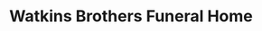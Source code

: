 ---
title: "Watkins Brothers Funeral Home"
url: /durand/watkins-brothers-funeral-home/
shop: Bestattungen
---
